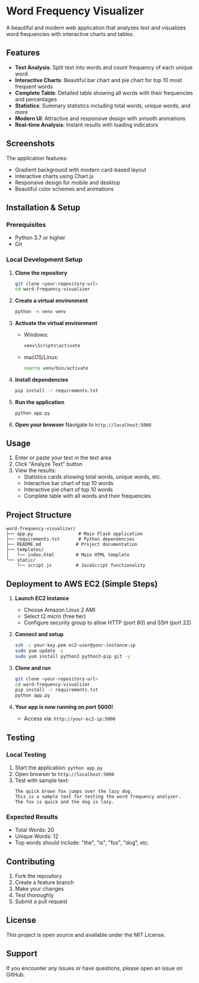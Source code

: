 # Word Frequency Visualizer

A beautiful and modern web application that analyzes text and visualizes word frequencies with interactive charts and tables.

## Features

- **Text Analysis**: Split text into words and count frequency of each unique word
- **Interactive Charts**: Beautiful bar chart and pie chart for top 10 most frequent words
- **Complete Table**: Detailed table showing all words with their frequencies and percentages
- **Statistics**: Summary statistics including total words, unique words, and more
- **Modern UI**: Attractive and responsive design with smooth animations
- **Real-time Analysis**: Instant results with loading indicators

## Screenshots

The application features:
- Gradient background with modern card-based layout
- Interactive charts using Chart.js
- Responsive design for mobile and desktop
- Beautiful color schemes and animations

## Installation & Setup

### Prerequisites
- Python 3.7 or higher
- Git

### Local Development Setup

1. **Clone the repository**
   ```bash
   git clone <your-repository-url>
   cd word-frequency-visualizer
   ```

2. **Create a virtual environment**
   ```bash
   python -m venv venv
   ```

3. **Activate the virtual environment**
   - Windows:
     ```bash
     venv\Scripts\activate
     ```
   - macOS/Linux:
     ```bash
     source venv/bin/activate
     ```

4. **Install dependencies**
   ```bash
   pip install -r requirements.txt
   ```

5. **Run the application**
   ```bash
   python app.py
   ```

6. **Open your browser**
   Navigate to `http://localhost:5000`

## Usage

1. Enter or paste your text in the text area
2. Click "Analyze Text" button
3. View the results:
   - Statistics cards showing total words, unique words, etc.
   - Interactive bar chart of top 10 words
   - Interactive pie chart of top 10 words
   - Complete table with all words and their frequencies

## Project Structure

```
word-frequency-visualizer/
├── app.py                 # Main Flask application
├── requirements.txt       # Python dependencies
├── README.md             # Project documentation
├── templates/
│   └── index.html        # Main HTML template
└── static/
    └── script.js         # JavaScript functionality
```

## Deployment to AWS EC2 (Simple Steps)

1. **Launch EC2 Instance**
   - Choose Amazon Linux 2 AMI
   - Select t2.micro (free tier)
   - Configure security group to allow HTTP (port 80) and SSH (port 22)

2. **Connect and setup**
   ```bash
   ssh -i your-key.pem ec2-user@your-instance-ip
   sudo yum update -y
   sudo yum install python3 python3-pip git -y
   ```

3. **Clone and run**
   ```bash
   git clone <your-repository-url>
   cd word-frequency-visualizer
   pip install -r requirements.txt
   python app.py
   ```

4. **Your app is now running on port 5000!**
   - Access via: `http://your-ec2-ip:5000`

## Testing

### Local Testing
1. Start the application: `python app.py`
2. Open browser to `http://localhost:5000`
3. Test with sample text:
   ```
   The quick brown fox jumps over the lazy dog. 
   This is a sample text for testing the word frequency analyzer. 
   The fox is quick and the dog is lazy.
   ```

### Expected Results
- Total Words: 20
- Unique Words: 12
- Top words should include: "the", "is", "fox", "dog", etc.

## Contributing

1. Fork the repository
2. Create a feature branch
3. Make your changes
4. Test thoroughly
5. Submit a pull request

## License

This project is open source and available under the MIT License.

## Support

If you encounter any issues or have questions, please open an issue on GitHub.
